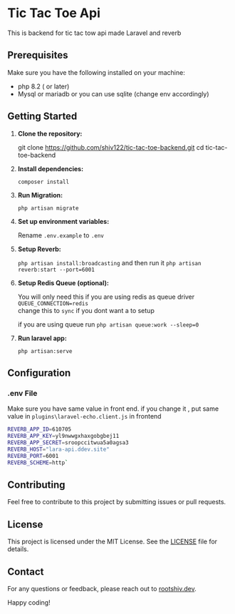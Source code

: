 # Tic Tac Toe Api

This is backend for tic tac tow api made Laravel and reverb

## Prerequisites

Make sure you have the following installed on your machine:

- php 8.2 ( or later)
- Mysql or mariadb or you can use sqlite (change env accordingly)

## Getting Started

1. **Clone the repository:**

   git clone https://github.com/shiv122/tic-tac-toe-backend.git
   cd tic-tac-toe-backend

2. **Install dependencies:**

   `composer install`

3. **Run Migration:**

   `php artisan migrate`

4. **Set up environment variables:**

   Rename `.env.example` to `.env`

5. **Setup Reverb:**

   `php artisan install:broadcasting`
   and then run it
   `php artisan reverb:start --port=6001`

6. **Setup Redis Queue (optional):**

   You will only need this if you are using redis as queue driver `QUEUE_CONNECTION=redis`  
   change this to `sync` if you dont want a to setup

   if you are using queue run
   `php artisan queue:work --sleep=0`

7. **Run laravel app:**

   `php artisan:serve`

## Configuration

### .env File

Make sure you have same value in front end. if you change it , put same value in
`plugins\laravel-echo.client.js` in frontend

```bash
REVERB_APP_ID=610705
REVERB_APP_KEY=yl9nwwgxhaxgobgbej11
REVERB_APP_SECRET=sroopccitwua5a0agsa3
REVERB_HOST="lara-api.ddev.site"
REVERB_PORT=6001
REVERB_SCHEME=http`
```

## Contributing

Feel free to contribute to this project by submitting issues or pull requests.

## License

This project is licensed under the MIT License. See the [LICENSE](LICENSE) file for details.

## Contact

For any questions or feedback, please reach out to [rootshiv.dev](https://rootshiv.dev).

Happy coding!
